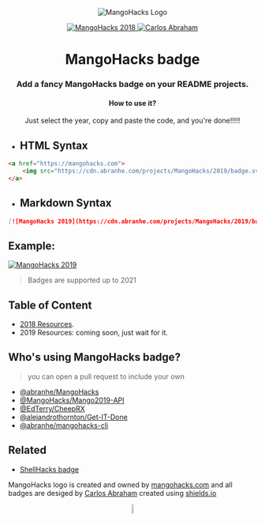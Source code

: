 <p align="center">
	<img src="https://cdn.abranhe.com/projects/MangoHacks/2018/media/MangoHacks.png" alt="MangoHacks Logo">
</p>

<p align="center">
	<a href="https://mangohacks.com">
		<img src="https://cdn.abranhe.com/projects/MangoHacks/badge-year.svg" alt="MangoHacks 2018">
	</a>
	<a href="https://github.com/abranhe">
 		<img src="https://abranhe.com/badge.svg" alt="Carlos Abraham">
	</a>
</p>

<h1 align="center">
	<b>MangoHacks badge</b>
</h1>

<h3 align="center">
	Add a fancy MangoHacks badge on your README projects.
</h3>

<h4 align="center"> How to use it?</h4>
<p align="center">Just select the year, copy and paste the code, and you're done!!!!!</p>

- ##  HTML Syntax

```html
<a href="https://mangohacks.com">
	<img src="https://cdn.abranhe.com/projects/MangoHacks/2019/badge.svg" alt="MangoHacks 2019">
</a>
```

- ##  Markdown Syntax

```Markdown
[![MangoHacks 2019](https://cdn.abranhe.com/projects/MangoHacks/2019/badge.svg)](https://mangohacks.com)
```

## Example:

[![MangoHacks 2019](https://cdn.abranhe.com/projects/MangoHacks/2019/badge.svg)](https://mangohacks.com)


> Badges are supported up to 2021


## Table of Content

- [2018 Resources](2018).
- 2019 Resources: coming soon, just wait for it.


## Who's using MangoHacks badge?

> you can open a pull request to include your own

- [@abranhe/MangoHacks](https://github.com/abranhe/mangohacks)
- [@MangoHacks/Mango2019-API](https://github.com/MangoHacks/Mango2019-API)
- [@EdTerry/CheepRX](https://github.com/EdTerry/CheepRX)
- [@alejandrothornton/Get-IT-Done](https://github.com/alejandrothornton/Get-IT-Done)
- [@abranhe/mangohacks-cli](https://github.com/abranhe/mangohacks-cli)


## Related

- [ShellHacks badge](https://github.com/abranhe/shellhacks)


MangoHacks logo is created and owned by [mangohacks.com](https://mangohacks.com) and all badges are desiged by [Carlos Abraham](https://github.com/abranhe) created using [shields.io](https://shields.io)

<p align="center">
	<img src="https://cdn.abranhe.com/projects/MangoHacks/2018/media/MangoHacks.png" alt="MangoHacks Logo" width="7%">
</p>
